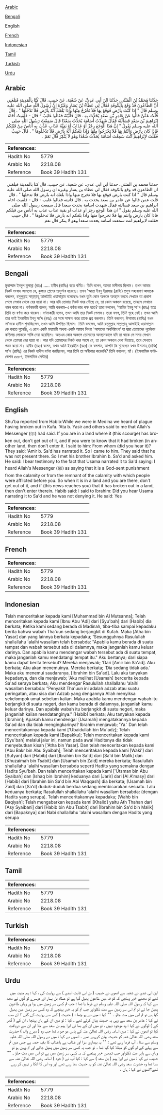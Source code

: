 [Arabic](#arabic)

[Bengali](#bengali)

[English](#english)

[French](#french)

[Indonesian](#indonesian)

[Tamil](#tamil)

[Turkish](#turkish)

[Urdu](#urdu)

## Arabic


<div dir="rtl" lang="ar" style={{fontSize:'larger',backgroundColor:'#f8f9fa',padding:20}}>
حَدَّثَنَا مُحَمَّدُ بْنُ الْمُثَنَّى، حَدَّثَنَا ابْنُ أَبِي عَدِيٍّ، عَنْ شُعْبَةَ، عَنْ حَبِيبٍ، قَالَ كُنَّا بِالْمَدِينَةِ فَبَلَغَنِي أَنَّ الطَّاعُونَ قَدْ وَقَعَ بِالْكُوفَةِ فَقَالَ لِي عَطَاءُ بْنُ يَسَارٍ وَغَيْرُهُ إِنَّ رَسُولَ اللَّهِ صلى الله عليه وسلم قَالَ ‏"‏ إِذَا كُنْتَ بِأَرْضٍ فَوَقَعَ بِهَا فَلاَ تَخْرُجْ مِنْهَا وَإِذَا بَلَغَكَ أَنَّهُ بِأَرْضٍ فَلاَ تَدْخُلْهَا ‏"‏ ‏.‏ قَالَ قُلْتُ عَمَّنْ قَالُوا عَنْ عَامِرِ بْنِ سَعْدٍ يُحَدِّثُ بِهِ ‏.‏ قَالَ فَأَتَيْتُهُ فَقَالُوا غَائِبٌ - قَالَ - فَلَقِيتُ أَخَاهُ إِبْرَاهِيمَ بْنَ سَعْدٍ فَسَأَلْتُهُ فَقَالَ شَهِدْتُ أُسَامَةَ يُحَدِّثُ سَعْدًا قَالَ سَمِعْتُ رَسُولَ اللَّهِ صلى الله عليه وسلم يَقُولُ ‏"‏ إِنَّ هَذَا الْوَجَعَ رِجْزٌ أَوْ عَذَابٌ أَوْ بَقِيَّةُ عَذَابٍ عُذِّبَ بِهِ أُنَاسٌ مِنْ قَبْلِكُمْ فَإِذَا كَانَ بِأَرْضٍ وَأَنْتُمْ بِهَا فَلاَ تَخْرُجُوا مِنْهَا وَإِذَا بَلَغَكُمْ أَنَّهُ بِأَرْضٍ فَلاَ تَدْخُلُوهَا ‏"‏ ‏.‏ قَالَ حَبِيبٌ فَقُلْتُ لإِبْرَاهِيمَ آنْتَ سَمِعْتَ أُسَامَةَ يُحَدِّثُ سَعْدًا وَهُوَ لاَ يُنْكِرُ قَالَ نَعَمْ ‏.‏
</div>
<div style={{backgroundColor:'#f8f9fa',padding:20, marginBottom: 10}}><table> <thead> <tr> <th>References:</th> <th></th> </tr> </thead> <tbody><tr><td>Hadith No</td><td>5779</td></tr><tr><td>Arabic No</td><td>2218.08</td></tr><tr><td>Reference</td><td>Book 39 Hadith 131</td></tr></tbody></table></div>


<div dir="rtl" lang="ar" style={{fontSize:'larger',backgroundColor:'#f8f9fa',padding:20}}>
حدثنا محمد بن المثنى، حدثنا ابن ابي عدي، عن شعبة، عن حبيب، قال كنا بالمدينة فبلغني ان الطاعون قد وقع بالكوفة فقال لي عطاء بن يسار وغيره ان رسول الله صلى الله عليه وسلم قال " اذا كنت بارض فوقع بها فلا تخرج منها واذا بلغك انه بارض فلا تدخلها " . قال قلت عمن قالوا عن عامر بن سعد يحدث به . قال فاتيته فقالوا غايب - قال - فلقيت اخاه ابراهيم بن سعد فسالته فقال شهدت اسامة يحدث سعدا قال سمعت رسول الله صلى الله عليه وسلم يقول " ان هذا الوجع رجز او عذاب او بقية عذاب عذب به اناس من قبلكم فاذا كان بارض وانتم بها فلا تخرجوا منها واذا بلغكم انه بارض فلا تدخلوها " . قال حبيب فقلت لابراهيم انت سمعت اسامة يحدث سعدا وهو لا ينكر قال نعم
</div>
<div style={{backgroundColor:'#f8f9fa',padding:20, marginBottom: 10}}><table> <thead> <tr> <th>References:</th> <th></th> </tr> </thead> <tbody><tr><td>Hadith No</td><td>5779</td></tr><tr><td>Arabic No</td><td>2218.08</td></tr><tr><td>Reference</td><td>Book 39 Hadith 131</td></tr></tbody></table></div>

## Bengali


<div dir="ltr" lang="bn" style={{fontSize:'larger',backgroundColor:'#f8f9fa',padding:20}}>
মুহাম্মাদ ইবনুল মুসান্না (রহঃ) ..... হাবীব (রাযিঃ) হতে বর্ণিত। তিনি বলেন, আমরা মাদীনায় ছিলাম। তখন আমার নিকট সংবাদ আসলো যে, কুফায় প্লেগের প্রাদুর্ভাব হয়েছে। তখন 'আতা ইবনু ইয়াসার (রাযিঃ) প্রমুখ সহাবাগণ আমাকে বললেন, রসূলুল্লাহ সাল্লাল্লাহু আলাইহি ওয়াসাল্লাম বলেছেনঃ যখন তুমি কোন অঞ্চলে অবস্থান করবে সেখানে তা প্রকাশ পেলে সেখান থেকে বের হয়ো না। আর যদি তোমার নিকট খবর পৌছে যে, তা কোন অঞ্চলে রয়েছে, তাহলে সেখানে গমন করো না। বর্ণনাকারী বলেন, আমি বললাম-এ বর্ণনা কার পক্ষ হতে? তারা বললেন, 'আমির ইবনু সা'দ (রহঃ) হতে তিনি তা বর্ণনা করে থাকেন। বর্ণনাকারী বলেন, তখন আমি তার নিকট গেলাম। তারা বলল, তিনি গৃহে নেই। তখন আমি তার ভাই ইবরাহীম ইবনু সা'দ (রহঃ) এর সঙ্গে সাক্ষাৎ করে তাকে প্রশ্ন করলাম। তিনি বললেন, উসামাহ (রাযিঃ) যখন সা'দকে হাদীস শুনাচ্ছিলেন, তখন আমি উপস্থিত ছিলাম। তিনি বললেন, আমি রসূলুল্লাহ সাল্লাল্লাহু আলাইহি ওয়াসাল্লাম কে বলতে শুনেছি, এ রোগ একটি মহামারী অথবা একটি আযাব কিংবা 'আযাবের অবশিষ্টাংশ' যা দ্বারা তোমাদের পূর্বেকার কতিপয় লোককে শাস্তি দেয়া হয়েছিল। অতএব কোন অঞ্চলে তোমাদের অবস্থানকালে যদি তা থাকে সে সময় সেখান থেকে তোমরা বের হয়ো না। আর যদি তোমাদের নিকট খবর আসে যে, তা কোন অঞ্চলে দেখা দিয়েছে, তবে সেখানে গমন করো না। হাবীব (রহঃ) বলেন, তখন আমি ইবরাহীম (রহঃ) কে বললাম, আপনি কি শুনেছেন যখন উসামাহ্ (রাযিঃ) সা'দ (রাযিঃ) এর নিকট হাদীস বর্ণনা করছিলেন, আর তিনি তা অস্বীকার করেননি? তিনি বললেন, হ্যাঁ। (ইসলামিক ফাউন্ডেশন ৫৫৮৭, ইসলামিক সেন্টার)
</div>
<div style={{backgroundColor:'#f8f9fa',padding:20, marginBottom: 10}}><table> <thead> <tr> <th>References:</th> <th></th> </tr> </thead> <tbody><tr><td>Hadith No</td><td>5779</td></tr><tr><td>Arabic No</td><td>2218.08</td></tr><tr><td>Reference</td><td>Book 39 Hadith 131</td></tr></tbody></table></div>

## English


<div dir="ltr" lang="en" style={{fontSize:'larger',backgroundColor:'#f8f9fa',padding:20}}>
Shu'ba reported from Habib:While we were in Medina we heard of plague having broken out in Kufa. 'Ata b. Yasir and others said to me that Allah's Messenger (ﷺ) had said. If you are in a land where it (this scourge) has broken out, don't get out of it, and if you were to know that it had broken (in another land, then don't enter it. I said to him: From whom (did you hear it)? They said: 'Amir b. Sa'd has narrated it. So I came to him. They said that he was not present there. So I met his brother Ibrahim b. Sa'd and asked him. He said: I bear testimony to the fact that Usama narrated it to Sa'd saying: I heard Allah's Messenger (ﷺ) as saying that it is a God-sent punishment from the calamity or from the remnant of the calamity with which people were afflicted before you. So when it is in a land and you are there, don't get out of it, and if (this news reaches you) that it has broken out in a land, then don't enter therein. Habib said: I said to Ibrahim: Did you hear Usama narrating it to Sa'd and he was not denying it. He said: Yes
</div>
<div style={{backgroundColor:'#f8f9fa',padding:20, marginBottom: 10}}><table> <thead> <tr> <th>References:</th> <th></th> </tr> </thead> <tbody><tr><td>Hadith No</td><td>5779</td></tr><tr><td>Arabic No</td><td>2218.08</td></tr><tr><td>Reference</td><td>Book 39 Hadith 131</td></tr></tbody></table></div>

## French


<div dir="ltr" lang="fr" style={{fontSize:'larger',backgroundColor:'#f8f9fa',padding:20}}>

</div>
<div style={{backgroundColor:'#f8f9fa',padding:20, marginBottom: 10}}><table> <thead> <tr> <th>References:</th> <th></th> </tr> </thead> <tbody><tr><td>Hadith No</td><td>5779</td></tr><tr><td>Arabic No</td><td>2218.08</td></tr><tr><td>Reference</td><td>Book 39 Hadith 131</td></tr></tbody></table></div>

## Indonesian


<div dir="ltr" lang="id" style={{fontSize:'larger',backgroundColor:'#f8f9fa',padding:20}}>
Telah menceritakan kepada kami [Muhammad bin Al Mutsanna]; Telah menceritakan kepada kami [Ibnu Abu 'Adi] dari [Syu'bah] dari [Habib] dia berkata; Ketika kami sedang berada di Madinah, tiba-tiba sampai kepadaku berita bahwa wabah Tha'uun sedang berjangkit di Kufah. Maka [Atha bin Yasar] dan yang lainnya berkata kepadaku; 'Sesungguhnya Rasulullah shallallahu 'alaihi wasallam telah bersabda: "Apabila kamu berada di suatu tempat dan wabah tersebut ada di dalamnya, maka janganlah kamu keluar darinya. Dan apabila kamu mendengar wabah tersebut ada di suatu tempat, maka janganlah kamu mendatangi tempat itu." Aku bertanya; dari siapa kamu dapat berita tersebut? Mereka menjawab; 'Dari [Amir bin Sa'ad]. Aku berkata; Aku akan menemuinya. Mereka berkata; 'Dia sedang tidak ada.' Maka aku menemui saudaranya, [Ibrahim bin Sa'ad]. Lalu aku tanyakan kepadanya, dan dia menjawab; 'Aku melihat [Usamah] bercerita kepada Sa'ad seraya berkata; Aku mendengar Rasulullah shallallahu 'alaihi wasallam bersabda: "Penyakit Tha'uun ini adalah adzab atau suatu peringatan, atau sisa dari Adzab yang dengannya Allah menyiksa sekelompok umat sebelum kalian. Maka apabila kamu mendengar wabah itu berjangkit di suatu negeri, dan kamu berada di dalamnya, janganlah kamu keluar darinya. Dan apabila wabah itu berjangkit di suatu negeri, maka janganlah kalian mendatanginya." [Habib] berkata; Aku tanyakan kepada [Ibrahim]; Apakah kamu mendengar [Usamah] mengatakannya kepada Sa'ad dan dia tidak mengingkarinya? Ibrahim menjawab; 'Ya.' Dan telah menceritakannya kepada kami ['Ubaidullah bin Mu'adz]; Telah menceritakan kepada kami [Bapakku]; Telah menceritakan kepada kami [Syu'bah] melalui jalur ini, namun pada awal Haditsnya dia tidak menyebutkan kisah ['Atha bin Yasar]. Dan telah menceritakan kepada kami [Abu Bakr bin Abu Syaibah]; Telah menceritakan kepada kami [Waki'] dari [Sufyan] dari [Habib] dari [Ibrahim bin Sa'd] dari [Sa'd bin Malik] dan [Khuzaimah bin Tsabit] dan [Usamah bin Zaid] mereka berkata; Rasulullah shallallahu 'alaihi wasallam bersabda seperti Hadits yang semakna dengan Hadits Syu'bah. Dan telah menceritakan kepada kami ['Utsman bin Abu Syaibah] dan [Ishaq bin Ibrahim] keduanya dari [Jarir] dari [Al A'masy] dari [Habib] dari [Ibrahim bin Sa'd bin Abi Waqqash] dia berkata; [Usamah bin Zaid] dan [Sa'd] duduk-duduk berdua sedang membicarakan sesuatu. Lalu keduanya berkata; Rasulullah shallallahu 'alaihi wasallam bersabda: (dengan Hadits yang serupa). Telah menceritakannya kepadaku; [Wahb bin Baqiyah]; Telah mengabarkan kepada kami [Khalid] yaitu Ath Thahan dari [Asy Syaibani] dari [Habib bin Abu Tsabit] dari [Ibrahim bin Sa'd bin Malik] dari [Bapaknya] dari Nabi shallallahu 'alaihi wasallam dengan Hadits yang serupa
</div>
<div style={{backgroundColor:'#f8f9fa',padding:20, marginBottom: 10}}><table> <thead> <tr> <th>References:</th> <th></th> </tr> </thead> <tbody><tr><td>Hadith No</td><td>5779</td></tr><tr><td>Arabic No</td><td>2218.08</td></tr><tr><td>Reference</td><td>Book 39 Hadith 131</td></tr></tbody></table></div>

## Tamil


<div dir="ltr" lang="ta" style={{fontSize:'larger',backgroundColor:'#f8f9fa',padding:20}}>

</div>
<div style={{backgroundColor:'#f8f9fa',padding:20, marginBottom: 10}}><table> <thead> <tr> <th>References:</th> <th></th> </tr> </thead> <tbody><tr><td>Hadith No</td><td>5779</td></tr><tr><td>Arabic No</td><td>2218.08</td></tr><tr><td>Reference</td><td>Book 39 Hadith 131</td></tr></tbody></table></div>

## Turkish


<div dir="ltr" lang="tr" style={{fontSize:'larger',backgroundColor:'#f8f9fa',padding:20}}>

</div>
<div style={{backgroundColor:'#f8f9fa',padding:20, marginBottom: 10}}><table> <thead> <tr> <th>References:</th> <th></th> </tr> </thead> <tbody><tr><td>Hadith No</td><td>5779</td></tr><tr><td>Arabic No</td><td>2218.08</td></tr><tr><td>Reference</td><td>Book 39 Hadith 131</td></tr></tbody></table></div>

## Urdu


<div dir="rtl" lang="ur" style={{fontSize:'larger',backgroundColor:'#f8f9fa',padding:20}}>
ابن ابی عدی نے شعبہ سے انھوں نے حبیب ( بن ابی ثابت اسدی ) سے روایت کی ، کہا : ہم مدینہ میں تھے تو مجھے خبر پہنچی کہ کو فہ میں طاعون پھیل گیا ہے تو عطاء بن یسار اور دوسرے لو گوں نے مجھ سے کہا کہ رسول اللہ صلی اللہ علیہ وسلم نے فرما یا تھا : جب تم کسی سر زمین میں ہوا ور وہاں طاعون پھیل جا ئے تو تم اس سر زمین سے مت نکلواور جب تم کو یہ خبر پہنچے کہ وہ کسی سر زمین میں پھیل گیا ہے تو تم اس میں مت جاؤ ۔ "" کہا : میں نے پو چھا : ( حدیث ) کس سے روایت کی گئی ؟ ان سب نے کہا : عامر بن سعد سے وہی یہ حدیث بیان کرتے تھے ۔ کیا : تو میں ان کے ہاں پہنچا ، ان کے ( گھر کے ) لوگوں نے کہا : وہ موجود نہیں ، تو میں ان کے بھا ئی ابرا ہیم بن سعد سے ملا اور ان سے دریافت کیا تو انھوں نے کہا : میں اسامہ رضی اللہ تعالیٰ عنہ کے پاس مو جو د تھا جب وہ ( میرے والد ) حضرت سعد رضی اللہ تعالیٰ عنہ کو حدیث بیان کررہے تھے ۔ انھوں نے کہا : میں نے رسول اللہ صلی اللہ علیہ وسلم سے سنا ، آپ فرما رہے تھے : "" یہ بیماری سزا اور عذاب ہے یاعذاب کا بقیہ حصہ ہے جس میں تم سے پہلے کے لو گوں کو مبتلا کیا گیا تھا ۔ تو جب یہ کسی سر زمین میں پھیل جائے اور تم وہیں ہو تو وہاں سے باہر مت نکلواور جب تمھیں خبر پہنچے کہ یہ کسی سر زمین میں ہے تو اس میں مت جاؤ ۔ "" حبیب نے کہا : میں نے ابرا ہیم ( بن سعد ) سے کہا : کیا آپ نے ( خود ) اسامہ رضی اللہ تعالیٰ عنہ سے سنا تھا وہ حضرت سعد رضی اللہ تعالیٰ عنہ کو یہ حدیث سنا رہے تھے اور وہ اس کا انکا ر نہیں کر رہے تھے؟انھوں نے کہا : ہاں ۔
</div>
<div style={{backgroundColor:'#f8f9fa',padding:20, marginBottom: 10}}><table> <thead> <tr> <th>References:</th> <th></th> </tr> </thead> <tbody><tr><td>Hadith No</td><td>5779</td></tr><tr><td>Arabic No</td><td>2218.08</td></tr><tr><td>Reference</td><td>Book 39 Hadith 131</td></tr></tbody></table></div>
